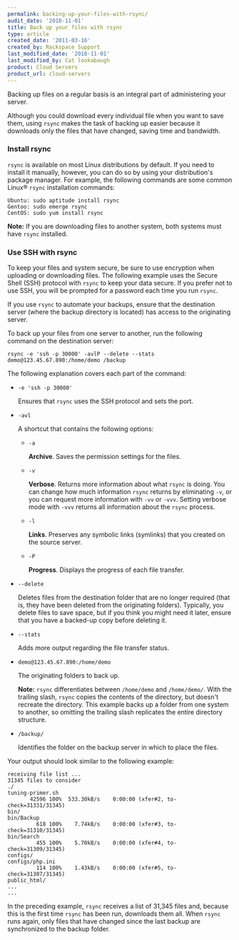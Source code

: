```yaml
---
permalink: backing-up-your-files-with-rsync/
audit_date: '2018-11-01'
title: Back up your files with rsync
type: article
created_date: '2011-03-16'
created_by: Rackspace Support
last_modified_date: '2018-11-01'
last_modified_by: Cat lookabaugh
product: Cloud Servers
product_url: cloud-servers
---
```


Backing up files on a regular basis is an integral part of administering your server.

Although you could download every individual file when you want to save them, using `rsync` makes the task of backing up easier because it downloads only the files that have changed, saving time and bandwidth.

### Install rsync

`rsync` is available on most Linux distributions by default. If you need to install it manually, however, you can do so by using your distribution's package manager. For example, the following commands are some common Linux&reg; `rsync` installation commands:

    Ubuntu: sudo aptitude install rsync
    Gentoo: sudo emerge rsync
    CentOS: sudo yum install rsync

**Note:** If you are downloading files to another system, both systems must have `rsync` installed.

### Use SSH with rsync

To keep your files and system secure, be sure to use encryption when uploading or downloading files. The following example uses the Secure Shell (SSH) protocol with `rsync` to keep your data secure. If you prefer not to use SSH, you will be prompted for a password each time you run `rsync`.

If you use `rsync` to automate your backups, ensure that the destination server (where the backup directory
is located) has access to the originating server.

To back up your files from one server to another, run the following command on the destination server:

    rsync -e 'ssh -p 30000' -avlP --delete --stats demo@123.45.67.890:/home/demo /backup

The following explanation covers each part of the command:

-  `-e 'ssh -p 30000'` 
    
    Ensures that `rsync` uses the SSH protocol and sets the port.

-  `-avl` 
   
   A shortcut that contains the following options:

    -  `-a` 
      
       **Archive**. Saves the permission settings for the files.
       
    -  `-v` 
    
       **Verbose**. Returns more information about what `rsync` is doing. You can change how much information `rsync` returns by eliminating `-v`, or you can request more information with `-vv` or `-vvv`. Setting verbose mode with `-vvv` returns all information about the `rsync` process.
       
    -  `-l` 
    
       **Links**. Preserves any symbolic links (symlinks) that you created on the source server.
       
    -  `-P` 
    
       **Progress**. Displays the progress of each file transfer.

-  `--delete` 

   Deletes files from the destination folder that are no longer required (that is, they have been deleted from the originating folders). Typically, you delete files to save space, but if you think you might need it later, ensure that you have a backed-up copy before deleting it.

-  `--stats` 

   Adds more output regarding the file transfer status.

-  `demo@123.45.67.890:/home/demo` 

   The originating folders to back up.

   **Note:** `rsync` differentiates between `/home/demo` and `/home/demo/`. With the trailing slash, `rsync` copies the contents of the directory, but doesn't recreate the directory. This example backs up a folder from one system to another, so omitting the trailing slash replicates the entire directory structure.

-  `/backup/` 

   Identifies the folder on the backup server in which to place the files.

Your output should look similar to the following example:

    receiving file list ...
    31345 files to consider
    ./
    tuning-primer.sh
           42596 100%  533.30kB/s    0:00:00 (xfer#2, to-check=31331/31345)
    bin/
    bin/Backup
             618 100%    7.74kB/s    0:00:00 (xfer#3, to-check=31310/31345)
    bin/Search
             455 100%    5.70kB/s    0:00:00 (xfer#4, to-check=31309/31345)
    configs/
    configs/php.ini
             114 100%    1.43kB/s    0:00:00 (xfer#5, to-check=31307/31345)
    public_html/
    ...
    ...

In the preceding example, `rsync` receives a list of 31,345 files and, because this is the first time `rsync` has been run, downloads them all. When `rsync` runs again, only files that have changed since the last backup are synchronized to the backup folder.

